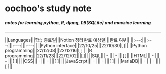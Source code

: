 oochoo's study note
=====================

##### notes for learning python, R, djang, DB(SQLite) and machine learning
* * *

 ||Languages|||학습 종료일|||Notion 정리 완료 예상일|||완료 여부||
 ||:---:|||:---:|||:---:|||:---:||
 ||Python interface|||22/10/25|||22/10/30|[ ]||
 ||Python programming|||22/12/08|||22/12/16|[ ]||
 ||R programming|||22/11/23|||22/12/02|||[ ]||
 ||SQL||| - ||| - |||[ ]||
 ||HTML||| - ||| - |||[ ]||
 ||CSS||| - ||| - |||[ ]||
 ||JavaScript||| - ||| - |||[ ]||
 ||MariaDB||| - ||| - |||[ ]||
